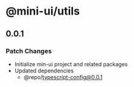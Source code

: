 # @mini-ui/utils

## 0.0.1

### Patch Changes

- Initialize min-ui project and related packages
- Updated dependencies
  - @repo/typescript-config@0.0.1
